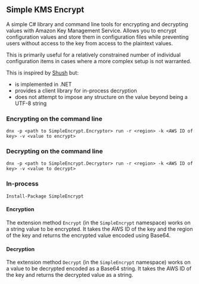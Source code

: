 ## Simple KMS Encrypt

A simple C# library and command line tools for encrypting and decrypting values
with Amazon Key Management Service. Allows you to encrypt configuration values
and store them in configuration files while preventing users without access to
the key from access to the plaintext values.

This is primarily useful for a relatively constrained number of individual
configuration items in cases where a more complex setup is not warranted.

This is inspired by [Shush](https://github.com/realestate-com-au/shush) but:

* is implemented in .NET
* provides a client library for in-process decryption
* does not attempt to impose any structure on the value beyond being a UTF-8
string

### Encrypting on the command line

```
dnx -p <path to SimpleEncrypt.Encryptor> run -r <region> -k <AWS ID of key> -v <value to encrypt>
```
### Decrypting on the command line

```
dnx -p <path to SimpleEncrypt.Decryptor> run -r <region> -k <AWS ID of key> -v <value to decrypt>
```

### In-process

```
Install-Package SimpleEncrypt
```

#### Encryption

The extension method `Encrypt` (in the `SimpleEncrypt` namespace) works on a
string value to be encrypted. It takes the AWS ID of the key and the region of
the key and returns the encrypted value encoded using Base64.

#### Decryption

The extension method `Decrypt` (in the `SimpleEncrypt` namespace) works on a
value to be decrypted encoded as a Base64 string. It takes the AWS ID of the key
and returns the decrypted value as a string.
